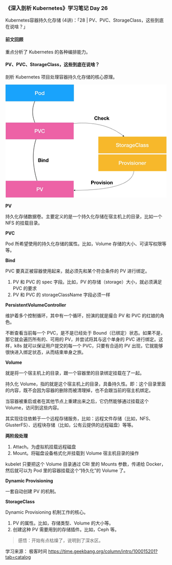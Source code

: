 ### 《深入剖析 Kubernetes》学习笔记 Day 26

Kubernetes容器持久化存储 (4讲)：「28 | PV、PVC、StorageClass，这些到底在说啥？」

#### 前文回顾

重点分析了 Kubernetes 的各种编排能力。

#### PV、PVC、StorageClass，这些到底在说啥？

剖析 Kubernetes 项目处理容器持久化存储的核心原理。

![](media/16760521868231.jpg)

**PV**

持久化存储数据卷。主要定义的是一个持久化存储在宿主机上的目录，比如一个 NFS 的挂载目录。

**PVC**

Pod 所希望使用的持久化存储的属性。比如，Volume 存储的大小、可读写权限等等。

**Bind**

PVC 要真正被容器使用起来，就必须先和某个符合条件的 PV 进行绑定。

1. PV 和 PVC 的 spec 字段。比如，PV 的存储（storage）大小，就必须满足 PVC 的要求
2. PV 和 PVC 的 storageClassName 字段必须一样

**PersistentVolumeController**

维护着多个控制循环，其中有一个循环，扮演的就是撮合 PV 和 PVC 的红娘的角色。

不断查看当前每一个 PVC，是不是已经处于 Bound（已绑定）状态。如果不是，那它就会遍历所有的、可用的 PV，并尝试将其与这个单身的 PVC 进行绑定。这样，k8s 就可以保证用户提交的每一个 PVC，只要有合适的 PV 出现，它就能够很快进入绑定状态，从而结束单身之旅。

**Volume**

就是将一个宿主机上的目录，跟一个容器里的目录绑定挂载在了一起。

持久化 Volume，指的就是这个宿主机上的目录，具备持久性。即：这个目录里面的内容，既不会因为容器的删除而被清理掉，也不会跟当前的宿主机绑定。

当容器被重启或者在其他节点上重建出来之后，它仍然能够通过挂载这个 Volume，访问到这些内容。

其实现往往依赖于一个远程存储服务，比如：远程文件存储（比如，NFS、GlusterFS）、远程块存储（比如，公有云提供的远程磁盘）等等。

**两阶段处理**

1. Attach。为虚拟机挂载远程磁盘
2. Mount。将磁盘设备格式化并挂载到 Volume 宿主机目录的操作

kubelet 只要把这个 Volume 目录通过 CRI 里的 Mounts 参数，传递给 Docker，然后就可以为 Pod 里的容器挂载这个“持久化”的 Volume 了。

**Dynamic Provisioning**

一套自动创建 PV 的机制。

**StorageClass**

Dynamic Provisioning 机制工作的核心。

1. PV 的属性。比如，存储类型、Volume 的大小等。
2. 创建这种 PV 需要用到的存储插件。比如，Ceph 等。

> 感悟：开始有点枯燥了，说明到了深水区。

学习来源： 极客时间 https://time.geekbang.org/column/intro/100015201?tab=catalog




